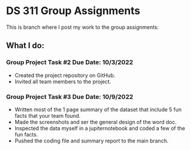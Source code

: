 # DS 311  Group Assignments
This is branch where I post my work to the group assignments:

## What I do:
### Group Project Task #2 Due Date: 10/3/2022
- Created the project repository on GitHub.
- Invited all team members to the project.

### Group Project Task #3 Due Date: 10/9/2022
- Written most of the 1 page summary of the dataset that include 5 fun facts that your team found.
- Made the screenshots and ser the general design of the word doc.
- Inspected the data myself in a jupiternotebook and coded a few of the fun facts.
- Pushed the coding file and summary report to the main branch.
